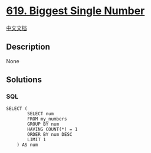 # [619. Biggest Single Number](https://leetcode.com/problems/biggest-single-number)

[中文文档](/solution/0600-0699/0619.Biggest%20Single%20Number/README.md)

## Description
None


## Solutions


<!-- tabs:start -->

### **SQL**

```
SELECT (
		SELECT num
		FROM my_numbers
		GROUP BY num
		HAVING COUNT(*) = 1
		ORDER BY num DESC
		LIMIT 1
	) AS num
```

<!-- tabs:end -->
